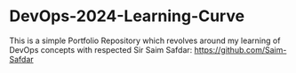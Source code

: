 # DevOps-2024-Learning-Curve
This is a simple Portfolio Repository which revolves around my learning of DevOps concepts with respected Sir Saim Safdar: https://github.com/Saim-Safdar
